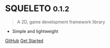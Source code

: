 <!-- _coverpage.md -->

# SQUELETO <small>0.1.2</small>

> A 2D, game development framework library

- Simple and lightweight

[GitHub](https://github.com/jyoung4242/Squeleto/)
[Get Started](#welcome-to-squeleto)
